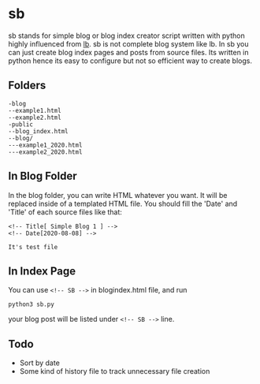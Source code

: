 # sb
sb stands for simple blog or blog index creator script written with python highly influenced from [lb](https://github.com/lukesmithxyz/lb).
sb is not complete blog system like lb. In sb you can just create blog index pages and posts from source files. Its written in python hence its easy to configure but not so efficient way to create blogs. 

## Folders
```
-blog
--example1.html
--example2.html
-public
--blog_index.html
--blog/
---example1_2020.html
---example2_2020.html
```

## In Blog Folder
In the blog folder, you can write HTML whatever you want. It will be replaced inside of a templated HTML file. You should fill the 'Date' and 'Title' of each source files like that:
```
<!-- Title[ Simple Blog 1 ] -->
<!-- Date[2020-08-08] -->

It's test file
```

## In Index Page
You can use ```<!-- SB -->``` in blogindex.html file, and run 
```
python3 sb.py
``` 
your blog post will be listed under ```<!-- SB -->``` line.

## Todo
* Sort by date
* Some kind of history file to track unnecessary file creation
